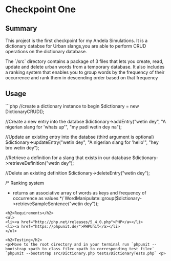 <h1><strong>Checkpoint One</strong></h1>
<h2>Summary</h2>
<p>This project is the first checkpoint for my Andela Simulations. It is a dictionary databse for Urban slangs,you are able to perform CRUD operations on the dictionary database.</p>
<p>The `/src` directory contains a package of 3 files that lets you create, read, update and delete urban words from a temporary database. It also includes a ranking system that enables you to group words by the frequency of their occurrence and rank them in descending order based on that frequency </p>

<h2><strong>Usage</strong></h2>
```php
//create a dictionary instance to begin
$dictionary = new DictionaryCRUD();

//Create a new entry into the databse
$dictionary->addEntry("wetin dey", "A nigerian slang for 'whats up'", "my padi wetin dey na");

//Update an existing entry into the databse (third argument is optional)
$dictionary->updateEntry("wetin dey", "A nigerian slang for 'hello'", "hey bro wetin dey");

//Retrieve a definition for a slang that exists in our database
$dictionary->retrieveDefinition("wetin dey");

//Delete an existing definition
$dictionary->deleteEntry("wetin dey");

/* Ranking system
*  returns an associative array of words as keys and frequency of occurrence as values
*/
WordManipulate::group($dictionary->retrieveSampleSentence("wetin dey"));
```
<h2>Requirements</h2>
<ul>
<li><a href="http://php.net/releases/5_4_0.php">PHP</a></li>
<li><a href="https://phpunit.de/">PHPUnit</a></li>
</ul>

<h2>Testing</h2>
<p>Move to the root directory and in your terminal run `phpunit --bootstrap <path to class file> <path to corresponding test file>` `phpunit --bootstrap src/Dictionary.php tests/DictionaryTests.php` <p>
